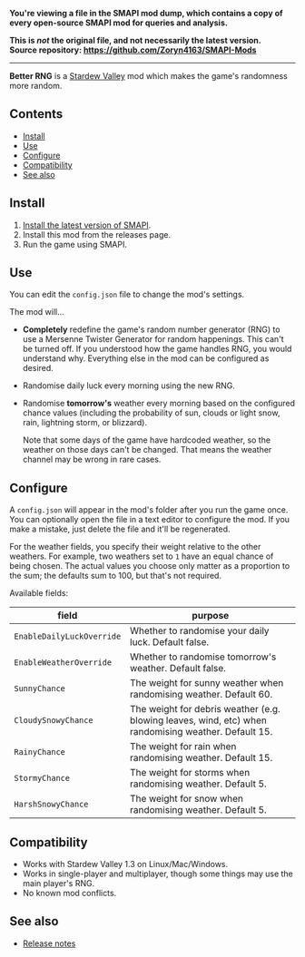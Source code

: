 **You're viewing a file in the SMAPI mod dump, which contains a copy of every open-source SMAPI mod
for queries and analysis.**

**This is _not_ the original file, and not necessarily the latest version.**  
**Source repository: https://github.com/Zoryn4163/SMAPI-Mods**

----

﻿**Better RNG** is a [Stardew Valley](http://stardewvalley.net/) mod which makes the game's
randomness more random.

## Contents
* [Install](#install)
* [Use](#use)
* [Configure](#configure)
* [Compatibility](#compatibility)
* [See also](#see-also)

## Install
1. [Install the latest version of SMAPI](https://smapi.io).
2. Install this mod from the releases page.
3. Run the game using SMAPI.

## Use
You can edit the `config.json` file to change the mod's settings.

The mod will...
* **Completely** redefine the game's random number generator (RNG) to use a Mersenne Twister
  Generator for random happenings. This can't be turned off. If you understood how the game handles
  RNG, you would understand why. Everything else in the mod can be configured as desired.
* Randomise daily luck every morning using the new RNG.
* Randomise **tomorrow's** weather every morning based on the configured chance values (including
  the probability of sun, clouds or light snow, rain, lightning storm, or blizzard).

  Note that some days of the game have hardcoded weather, so the weather on those days can't be
  changed. That means the weather channel may be wrong in rare cases.

## Configure
A `config.json` will appear in the mod's folder after you run the game once. You can optionally
open the file in a text editor to configure the mod. If you make a mistake, just delete the file
and it'll be regenerated.

For the weather fields, you specify their weight relative to the other weathers. For example, two
weathers set to `1` have an equal chance of being chosen. The actual values you choose only matter
as a proportion to the sum; the defaults sum to 100, but that's not required.

Available fields:

field                     | purpose
------------------------- | -------
`EnableDailyLuckOverride` | Whether to randomise your daily luck. Default false.
`EnableWeatherOverride`   | Whether to randomise tomorrow's weather. Default false.
`SunnyChance`             | The weight for sunny weather when randomising weather. Default 60.
`CloudySnowyChance`       | The weight for debris weather (e.g. blowing leaves, wind, etc) when randomising weather. Default 15.
`RainyChance`             | The weight for rain when randomising weather. Default 15.
`StormyChance`            | The weight for storms when randomising weather. Default 5.
`HarshSnowyChance`        | The weight for snow when randomising weather. Default 5.

## Compatibility
* Works with Stardew Valley 1.3 on Linux/Mac/Windows.
* Works in single-player and multiplayer, though some things may use the main player's RNG.
* No known mod conflicts.

## See also
* [Release notes](release-notes.md)
